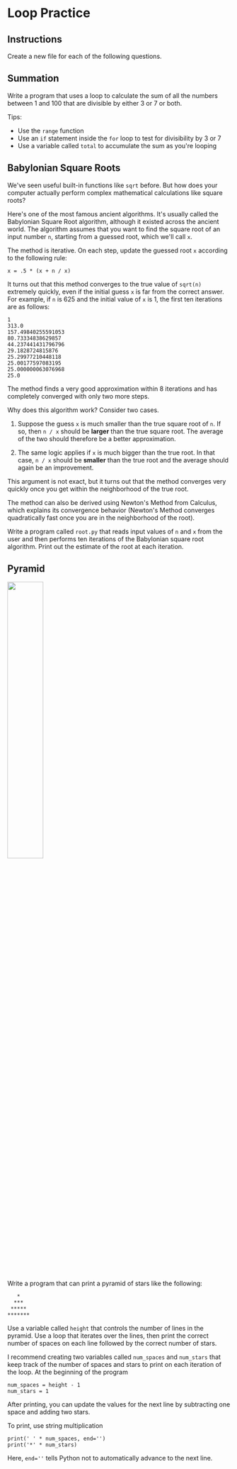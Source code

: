 # Loop Practice

## Instructions

Create a new file for each of the following questions.


## Summation

Write a program that uses a loop to calculate the sum of all the numbers between 1 and 100 that are divisible by either 3 or 7 or both.

Tips:

- Use the `range` function
- Use an `if` statement inside the `for` loop to test for divisibility by 3 or 7
- Use a variable called `total` to accumulate the sum as you're looping

## Babylonian Square Roots

We've seen useful built-in functions like `sqrt` before. But how does your computer actually perform complex mathematical calculations like square roots?

Here's one of the most famous ancient algorithms. It's usually called the Babylonian Square Root algorithm, although it existed across the ancient world. The algorithm assumes that you want to find the square root of an input number `n`, starting from a guessed root, which we'll call `x`.

The method is iterative. On each step, update the guessed root `x` according to the following rule:

```
x = .5 * (x + n / x)
```

It turns out that this method converges to the true value of `sqrt(n)` extremely quickly, even if the initial guess `x` is far from the correct answer. For example, if `n` is 625 and the initial value of `x` is 1, the first ten iterations are as follows:

```
1
313.0
157.49840255591053
80.73334838629857
44.237441431796796
29.1828724815876
25.29977210448118
25.00177597083195
25.000000063076968
25.0
```

The method finds a very good approximation within 8 iterations and has completely converged with only two more steps.

Why does this algorithm work? Consider two cases.

1. Suppose the guess `x` is much smaller than the true square root of `n`. If so, then `n / x` should be **larger** than the true square root. The average of the two should therefore be a better approximation.

2. The same logic applies if `x` is much bigger than the true root. In that case, `n / x` should be **smaller** than the true root and the average should again be an improvement.

This argument is not exact, but it turns out that the method converges very quickly once you get within the neighborhood of the true root.

The method can also be derived using Newton's Method from Calculus, which explains its convergence behavior (Newton's Method converges quadratically fast once you are in the neighborhood of the root).

Write a program called `root.py` that reads input values of `n` and `x` from the user and then performs ten iterations of the Babylonian square root algorithm. Print out the estimate of the root at each iteration.


## Pyramid

<img src="https://lp-cms-production.imgix.net/2020-11/GettyRF_1085205362.jpg?auto=compress&fit=crop&fm=auto&sharp=10&vib=20&w=1200&h=800" width="40%" />

Write a program that can print a pyramid of stars like the following:

```
   *
  ***
 *****
*******
```

Use a variable called `height` that controls the number of lines in the pyramid. Use a loop that iterates over the lines, then print the correct number of spaces on each line followed by the correct number of stars.

I recommend creating two variables called `num_spaces` and `num_stars` that keep track of the number of spaces and stars to print on each iteration of the loop. At the beginning of the program

```
num_spaces = height - 1
num_stars = 1
```

After printing, you can update the values for the next line by subtracting one space and adding two stars.

To print, use string multiplication

```
print(' ' * num_spaces, end='')
print('*' * num_stars)
```

Here, `end=''` tells Python not to automatically advance to the next line.
